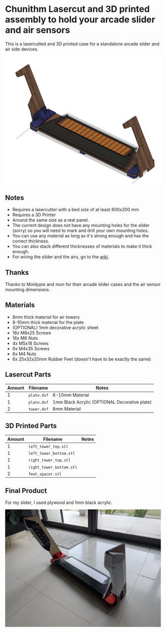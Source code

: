 # Chunithm Lasercut and 3D printed assembly to hold your arcade slider and air sensors

This is a lasercutted and 3D printed case for a standalone arcade slider and air side devices.

![render](./img/render.png)

## Notes
- Requires a lasercutter with a bed size of at least 800x200 mm
- Requires a 3D Printer
- Around the same size as a real panel.
- The current design does not have any mounting holes for the slider (sorry)
  so you will need to mark and drill your own mounting holes.
- You can use any material as long as it's strong enough and has the correct thickness.
- You can also stack different thicknesses of materials to make it thick enough.
- For wiring the slider and the airs, go to the [wiki](https://rhythm-cons.wiki/w/Chunithm).

## Thanks
Thanks to Moldypie and mon for their arcade slider cases and the air sensor mounting dimensions.

## Materials
- 8mm thick material for air towers
- 8-10mm thick material for the plate
- (OPTIONAL) 1mm decorative acrylic sheet
- 16x M6x25 Screws
- 16x M6 Nuts
- 4x M5x18 Screws
- 6x M4x35 Screws
- 6x M4 Nuts
- 6x 25x32x20mm Rubber Feet (doesn't have to be exactly the same)

## Lasercut Parts
| Amount  | Filename  |   Notes   |
| ------------- | ------------- | ------------- |
|1|         `plate.dxf`         |8-10mm Material|
|1|         `plate.dxf`         |1mm Black Acrylic (OPTIONAL Decorative plate)|
|2|         `tower.dxf`          | 8mm Material |

## 3D Printed Parts
| Amount  | Filename  |   Notes   |
| ------------- | ------------- | ------------- |
|1|         `left_tower_top.stl`         ||
|1|         `left_tower_bottom.stl`          ||
|1|         `right_tower_top.stl`         ||
|1|         `right_tower_bottom.stl`          ||
|2|         `feet_spacer.stl`          ||

## Final Product
For my slider, I used plywood and 1mm black acrylic.

![real](./img/real.jpg)






